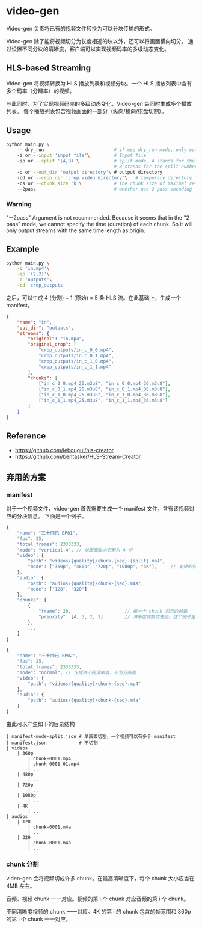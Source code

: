 # video-gen

Video-gen 负责将已有的视频文件转换为可以分块传输的形式。

Video-gen 除了能将视频切分为长度相近的块以外，还可以将画面横向切分。
通过设置不同分块的清晰度，客户端可以实现视频码率的多级动态变化。

## HLS-based Streaming

Video-gen 将视频转换为 HLS 播放列表和视频分块。一个 HLS 播放列表中含有
多个码率（分辨率）的视频。

与此同时，为了实现视频码率的多级动态变化，Video-gen 会同时生成多个播放列表。
每个播放列表包含视频画面的一部分（纵向/横向/棋盘切割）。

## Usage


```bash
python main.py \
    -- dry_run                          # if use dry_run mode, only output commands in 'commands.txt'
    -i or --input 'input file'\         # Input file
    -sp or --split '(A,B)'\             # split mode, A stands for the split number vertically on the width side, 
                                        # B stands for the split number horizontally on the height side
    -o or --out_dir 'output directory'\ # output directory
    -cd or --crop_dir 'crop video directory'\   # temporary directory for videos after crop(split)
    -cs or --chunk_size 'k'\            # the chunk size of maximal resolution, in the unit of MB
    --2pass                             # whether use 2 pass encoding
```

### Warning

"--2pass" Argument is not recommended. Because it seems that in the "2 pass" mode, we cannot specify the time (duration) of each chunk. So it will only output streams with the same time length as origin.


## Example

```bash
python main.py \
    -i 'in.mp4'\
    -sp '(2,2)'\
    -o 'outputs'\
    -cd 'crop_outputs'
```

之后，可以生成 4 (分割) + 1 (原始) = 5 条 HLS 流。在此基础上，生成一个 manifest。

```json
{
    "name": "in",
    "out_dir": "outputs", 
    "streams": {
        "original": "in.mp4", 
        "original_crop": [
            "crop_outputs/in_c_0_0.mp4", 
            "crop_outputs/in_c_0_1.mp4", 
            "crop_outputs/in_c_1_0.mp4", 
            "crop_outputs/in_c_1_1.mp4"
        ], 
        "chunks": [
            ["in_c_0_0.mp4_25.m3u8", "in_c_0_0.mp4_36.m3u8"], 
            ["in_c_0_1.mp4_25.m3u8", "in_c_0_1.mp4_36.m3u8"], 
            ["in_c_1_0.mp4_25.m3u8", "in_c_1_0.mp4_36.m3u8"], 
            ["in_c_1_1.mp4_25.m3u8", "in_c_1_1.mp4_36.m3u8"]
        ]
    }
}
```

## Reference

* https://github.com/lebougui/hls-creator
* https://github.com/bentasker/HLS-Stream-Creator

## 弃用的方案

### manifest

对于一个视频文件，video-gen 首先需要生成一个 manifest 文件，含有该视频对应的分块信息。
下面是一个例子。

```js
{
    "name": "三十而已 EP01",
    "fps": 25,
    "total_frames": 2333333,
    "mode": "vertical-4", // 单画面纵向切割为 4 份
    "video": {
        "path": "videos/{quality}/chunk-{seq}-{split}.mp4",
        "mode": ["360p", "480p", "720p", "1080p", "4K"],     // 支持的分辨率，按数据量由低到高排序
    },
    "audio": {
        "path": "audios/{quality}/chunk-{seq}.m4a",
        "mode": ["128", "320"]
    },
    "chunks": [
        {
            "frame": 20,                    // 每一个 chunk 包含的帧数
            "priority": [4, 3, 2, 1]        // 清晰度切换优先级。这个例子里，如果需要切高清晰度，优先将最右边一块切换到高分。
        },
        ...
    ]
}
```

```js
{
    "name": "三十而已 EP02",
    "fps": 25,
    "total_frames": 2333333,
    "mode": "normal", // 仅提供不同清晰度，不划分画面
    "video": {
        "path": "videos/{quality}/chunk-{seq}.mp4"
    },
    "audio": {
        "path": "audios/{quality}/chunk-{seq}.m4a"
    }
}
```

由此可以产生如下的目录结构

```text
| manifest-mode-split.json # 单画面切割，一个视频可以有多个 manifest
| manifest.json            # 不切割
| videos
    | 360p
        | chunk-0001.mp4
        | chunk-0001-01.mp4
        | ...
    | 480p
        | ...
    | 720p
        | ...
    | 1080p
        | ...
    | 4K
        | ...
| audios
    | 128
        | chunk-0001.m4a
        | ...
    | 320
        | chunk-0001.m4a
        | ...
```

### chunk 分割

video-gen 会将视频切成许多 chunk。在最高清晰度下，每个 chunk 大小应当在 4MB 左右。

音频、视频 chunk 一一对应。视频的第 i 个 chunk 对应音频的第 i 个 chunk。

不同清晰度视频的 chunk 一一对应。4K 的第 i 的 chunk 包含的帧范围和 360p 的第 i 个 chunk 一一对应。
